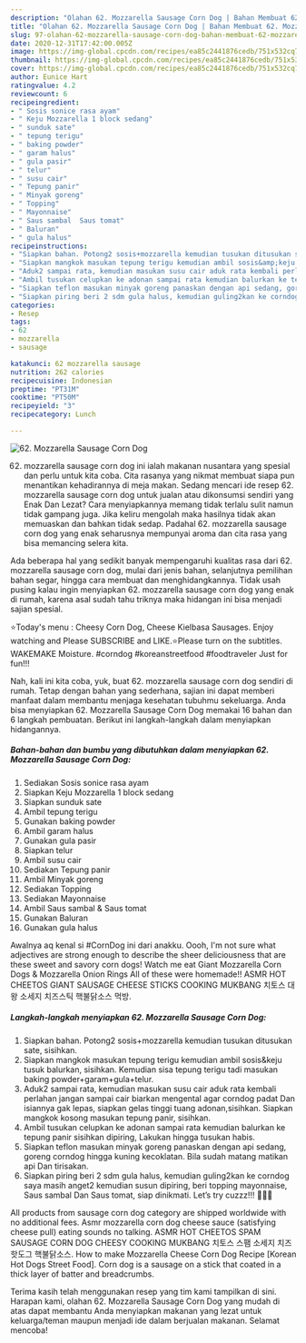 ```yaml
---
description: "Olahan 62. Mozzarella Sausage Corn Dog | Bahan Membuat 62. Mozzarella Sausage Corn Dog Yang Menggugah Selera"
title: "Olahan 62. Mozzarella Sausage Corn Dog | Bahan Membuat 62. Mozzarella Sausage Corn Dog Yang Menggugah Selera"
slug: 97-olahan-62-mozzarella-sausage-corn-dog-bahan-membuat-62-mozzarella-sausage-corn-dog-yang-menggugah-selera
date: 2020-12-31T17:42:00.005Z
image: https://img-global.cpcdn.com/recipes/ea85c2441876cedb/751x532cq70/62-mozzarella-sausage-corn-dog-foto-resep-utama.jpg
thumbnail: https://img-global.cpcdn.com/recipes/ea85c2441876cedb/751x532cq70/62-mozzarella-sausage-corn-dog-foto-resep-utama.jpg
cover: https://img-global.cpcdn.com/recipes/ea85c2441876cedb/751x532cq70/62-mozzarella-sausage-corn-dog-foto-resep-utama.jpg
author: Eunice Hart
ratingvalue: 4.2
reviewcount: 6
recipeingredient:
- " Sosis sonice rasa ayam"
- " Keju Mozzarella 1 block sedang"
- " sunduk sate"
- " tepung terigu"
- " baking powder"
- " garam halus"
- " gula pasir"
- " telur"
- " susu cair"
- " Tepung panir"
- " Minyak goreng"
- " Topping"
- " Mayonnaise"
- " Saus sambal  Saus tomat"
- " Baluran"
- " gula halus"
recipeinstructions:
- "Siapkan bahan. Potong2 sosis+mozzarella kemudian tusukan ditusukan sate, sisihkan."
- "Siapkan mangkok masukan tepung terigu kemudian ambil sosis&amp;keju tusuk balurkan, sisihkan. Kemudian sisa tepung terigu tadi masukan baking powder+garam+gula+telur."
- "Aduk2 sampai rata, kemudian masukan susu cair aduk rata kembali perlahan jangan sampai cair biarkan mengental agar corndog padat Dan isiannya gak lepas, siapkan gelas tinggi tuang adonan,sisihkan. Siapkan mangkok kosong masukan tepung panir, sisihkan."
- "Ambil tusukan celupkan ke adonan sampai rata kemudian balurkan ke tepung panir sisihkan dipiring, Lakukan hingga tusukan habis."
- "Siapkan teflon masukan minyak goreng panaskan dengan api sedang, goreng corndog hingga kuning kecoklatan. Bila sudah matang matikan api Dan tirisakan."
- "Siapkan piring beri 2 sdm gula halus, kemudian guling2kan ke corndog saya masih anget2 kemudian susun dipiring, beri topping mayonnaise, Saus sambal Dan Saus tomat, siap dinikmati. Let’s try cuzzz!!! 👩🏻‍🍳"
categories:
- Resep
tags:
- 62
- mozzarella
- sausage

katakunci: 62 mozzarella sausage 
nutrition: 262 calories
recipecuisine: Indonesian
preptime: "PT31M"
cooktime: "PT50M"
recipeyield: "3"
recipecategory: Lunch

---
```



![62. Mozzarella Sausage Corn Dog](https://img-global.cpcdn.com/recipes/ea85c2441876cedb/751x532cq70/62-mozzarella-sausage-corn-dog-foto-resep-utama.jpg)


62. mozzarella sausage corn dog ini ialah makanan nusantara yang spesial dan perlu untuk kita coba. Cita rasanya yang nikmat membuat siapa pun menantikan kehadirannya di meja makan.
Sedang mencari ide resep 62. mozzarella sausage corn dog untuk jualan atau dikonsumsi sendiri yang Enak Dan Lezat? Cara menyiapkannya memang tidak terlalu sulit namun tidak gampang juga. Jika keliru mengolah maka hasilnya tidak akan memuaskan dan bahkan tidak sedap. Padahal 62. mozzarella sausage corn dog yang enak seharusnya mempunyai aroma dan cita rasa yang bisa memancing selera kita.

Ada beberapa hal yang sedikit banyak mempengaruhi kualitas rasa dari 62. mozzarella sausage corn dog, mulai dari jenis bahan, selanjutnya pemilihan bahan segar, hingga cara membuat dan menghidangkannya. Tidak usah pusing kalau ingin menyiapkan 62. mozzarella sausage corn dog yang enak di rumah, karena asal sudah tahu triknya maka hidangan ini bisa menjadi sajian spesial.

⭐Today&#39;s menu : Cheesy Corn Dog, Cheese Kielbasa Sausages. Enjoy watching and Please SUBSCRIBE and LIKE.⭐Please turn on the subtitles. WAKEMAKE Moisture. #corndog #koreanstreetfood #foodtraveler Just for fun!!!


Nah, kali ini kita coba, yuk, buat 62. mozzarella sausage corn dog sendiri di rumah. Tetap dengan bahan yang sederhana, sajian ini dapat memberi manfaat dalam membantu menjaga kesehatan tubuhmu sekeluarga. Anda bisa menyiapkan 62. Mozzarella Sausage Corn Dog memakai 16 bahan dan 6 langkah pembuatan. Berikut ini langkah-langkah dalam menyiapkan hidangannya.

<!--inarticleads1-->

##### Bahan-bahan dan bumbu yang dibutuhkan dalam menyiapkan 62. Mozzarella Sausage Corn Dog:

1. Sediakan  Sosis sonice rasa ayam
1. Siapkan  Keju Mozzarella 1 block sedang
1. Siapkan  sunduk sate
1. Ambil  tepung terigu
1. Gunakan  baking powder
1. Ambil  garam halus
1. Gunakan  gula pasir
1. Siapkan  telur
1. Ambil  susu cair
1. Sediakan  Tepung panir
1. Ambil  Minyak goreng
1. Sediakan  Topping
1. Sediakan  Mayonnaise
1. Ambil  Saus sambal &amp; Saus tomat
1. Gunakan  Baluran
1. Gunakan  gula halus


Awalnya aq kenal si #CornDog ini dari anakku. Oooh, I&#39;m not sure what adjectives are strong enough to describe the sheer deliciousness that are these sweet and savory corn dogs! Watch me eat Giant Mozzarella Corn Dogs &amp; Mozzarella Onion Rings All of these were homemade!! ASMR HOT CHEETOS GIANT SAUSAGE CHEESE STICKS COOKING MUKBANG 치토스 대왕 소세지 치즈스틱 핵불닭소스 먹방. 

<!--inarticleads2-->

##### Langkah-langkah menyiapkan 62. Mozzarella Sausage Corn Dog:

1. Siapkan bahan. Potong2 sosis+mozzarella kemudian tusukan ditusukan sate, sisihkan.
1. Siapkan mangkok masukan tepung terigu kemudian ambil sosis&amp;keju tusuk balurkan, sisihkan. Kemudian sisa tepung terigu tadi masukan baking powder+garam+gula+telur.
1. Aduk2 sampai rata, kemudian masukan susu cair aduk rata kembali perlahan jangan sampai cair biarkan mengental agar corndog padat Dan isiannya gak lepas, siapkan gelas tinggi tuang adonan,sisihkan. Siapkan mangkok kosong masukan tepung panir, sisihkan.
1. Ambil tusukan celupkan ke adonan sampai rata kemudian balurkan ke tepung panir sisihkan dipiring, Lakukan hingga tusukan habis.
1. Siapkan teflon masukan minyak goreng panaskan dengan api sedang, goreng corndog hingga kuning kecoklatan. Bila sudah matang matikan api Dan tirisakan.
1. Siapkan piring beri 2 sdm gula halus, kemudian guling2kan ke corndog saya masih anget2 kemudian susun dipiring, beri topping mayonnaise, Saus sambal Dan Saus tomat, siap dinikmati. Let’s try cuzzz!!! 👩🏻‍🍳


All products from sausage corn dog category are shipped worldwide with no additional fees. Asmr mozzarella corn dog cheese sauce (satisfying cheese pull) eating sounds no talking. ASMR HOT CHEETOS SPAM SAUSAGE CORN DOG CHEESY COOKING MUKBANG 치토스 스팸 소세지 치즈 핫도그 핵불닭소스. How to make Mozzarella Cheese Corn Dog Recipe [Korean Hot Dogs Street Food]. Corn dog is a sausage on a stick that coated in a thick layer of batter and breadcrumbs. 

Terima kasih telah menggunakan resep yang tim kami tampilkan di sini. Harapan kami, olahan 62. Mozzarella Sausage Corn Dog yang mudah di atas dapat membantu Anda menyiapkan makanan yang lezat untuk keluarga/teman maupun menjadi ide dalam berjualan makanan. Selamat mencoba!
